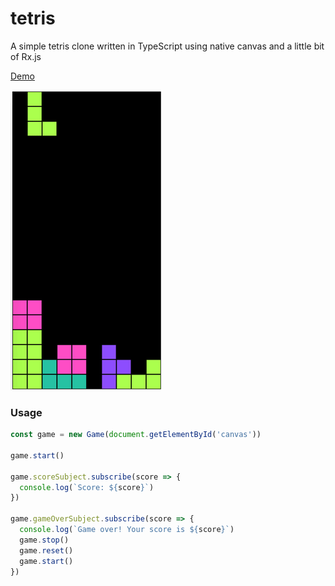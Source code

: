 # tetris

A simple tetris clone written in TypeScript using native canvas and a little bit of Rx.js

[Demo](http://tetris.damnjan.net)

![](demo.gif)

### Usage

```javascript
const game = new Game(document.getElementById('canvas'))

game.start()

game.scoreSubject.subscribe(score => {
  console.log(`Score: ${score}`)
})

game.gameOverSubject.subscribe(score => {
  console.log(`Game over! Your score is ${score}`)
  game.stop()
  game.reset()
  game.start()
})

```
